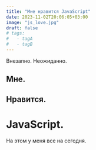 ```yaml
---
title: "Мне нравится JavaScript"
date: 2023-11-02T20:06:05+03:00
image: "js_love.jpg"
draft: false
# tags:
#   - tagA
#   - tagB
---
```


Внезапно. Неожиданно.

## Мне.
## Нравится.
# **JavaScript**.


На этом у меня все на сегодня. 
